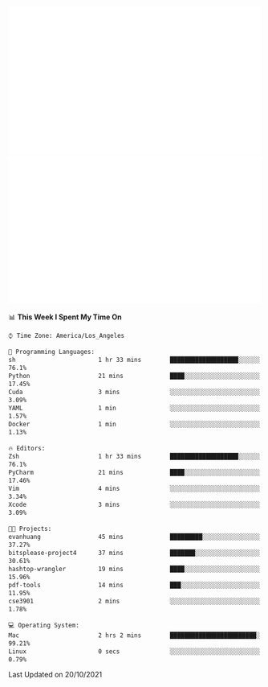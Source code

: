 <a href="https://github.com/jstrieb/github-stats">
 
![](https://github.com/evanhuang117/github-stats/blob/master/generated/overview.svg)
![](https://github.com/evanhuang117/github-stats/blob/master/generated/languages.svg)

</a>

<!--START_SECTION:waka-->
📊 **This Week I Spent My Time On** 

```text
⌚︎ Time Zone: America/Los_Angeles

💬 Programming Languages: 
sh                       1 hr 33 mins        ███████████████████░░░░░░   76.1% 
Python                   21 mins             ████░░░░░░░░░░░░░░░░░░░░░   17.45% 
Cuda                     3 mins              ░░░░░░░░░░░░░░░░░░░░░░░░░   3.09% 
YAML                     1 min               ░░░░░░░░░░░░░░░░░░░░░░░░░   1.57% 
Docker                   1 min               ░░░░░░░░░░░░░░░░░░░░░░░░░   1.13%

🔥 Editors: 
Zsh                      1 hr 33 mins        ███████████████████░░░░░░   76.1% 
PyCharm                  21 mins             ████░░░░░░░░░░░░░░░░░░░░░   17.46% 
Vim                      4 mins              ░░░░░░░░░░░░░░░░░░░░░░░░░   3.34% 
Xcode                    3 mins              ░░░░░░░░░░░░░░░░░░░░░░░░░   3.09%

🐱‍💻 Projects: 
evanhuang                45 mins             █████████░░░░░░░░░░░░░░░░   37.27% 
bitsplease-project4      37 mins             ███████░░░░░░░░░░░░░░░░░░   30.61% 
hashtop-wrangler         19 mins             ████░░░░░░░░░░░░░░░░░░░░░   15.96% 
pdf-tools                14 mins             ███░░░░░░░░░░░░░░░░░░░░░░   11.95% 
cse3901                  2 mins              ░░░░░░░░░░░░░░░░░░░░░░░░░   1.78%

💻 Operating System: 
Mac                      2 hrs 2 mins        ████████████████████████░   99.21% 
Linux                    0 secs              ░░░░░░░░░░░░░░░░░░░░░░░░░   0.79%

```


 Last Updated on 20/10/2021
<!--END_SECTION:waka-->
